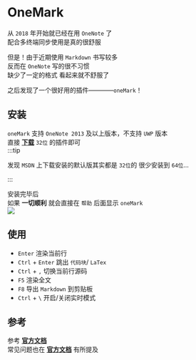 # OneMark
从 `2018` 年开始就已经在用 `OneNote` 了  
配合多终端同步使用是真的很舒服  

但是！由于近期使用 `Markdown` 书写较多  
反而在 `OneNote` 写的很不习惯  
缺少了一定的格式 看起来就不舒服了  

之后发现了一个很好用的插件————`oneMark`！  

## 安装
`oneMark` 支持 `OneNote 2013` 及以上版本，不支持 `UWP` 版本  
直接 **[下载](https://cdn.neuxlab.cn/onemark/OneMarkSetup.0_1_6_7.msi)** `32位` 的插件即可  
:::tip 

发现 `MSDN` 上下载安装的默认版其实都是 `32位`的 很少安装到 `64位`...

:::

安装完毕后  
如果 **一切顺利** 就会直接在 `帮助` 后面显示 `oneMark`   
![](https://img-1255648810.cos.ap-guangzhou.myqcloud.com/wiki/oneMark.png)  

## 使用
- `Enter` 渲染当前行
- `Ctrl` + `Enter` 跳出 `代码块`/ `LaTex`
- `Ctrl` + `,` 切换当前行源码
- `F5` 渲染全文
- `F8` 导出 `Markdown` 到剪贴板
- `Ctrl` + `\` 开启/关闭实时模式

## 参考
参考 **[官方文档](https://onemark.neuxlab.cn/docs/zh-cn/setup/)**  
常见问题也在 **[官方文档](https://onemark.neuxlab.cn/docs/zh-cn/setup/)** 有所提及  